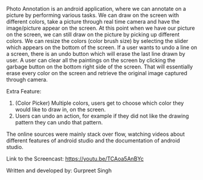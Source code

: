 Photo Annotation is an android application, where we can annotate on a picture by performing various tasks. We can draw on the screen with different colors, take a picture through real time camera and have the image/picture appear on the screen. At this point when we have our picture on the screen, we can still draw on the picture by picking up different colors. We can resize the colors (color brush size) by selecting the slider which appears on the bottom of the screen. If a user wants to undo a line on a screen, there is an undo button which will erase the last line drawn by user. A user can clear all the paintings on the screen by clicking the garbage button on the bottom right side of the screen. That will essentially erase every color on the screen and retrieve the original image captured through camera.

Extra Feature:
1.	 (Color Picker) Multiple colors, users get to choose which color they would like to draw in, on the screen. 
2.	Users can undo an action, for example if they did not like the drawing pattern they can undo that pattern. 

The online sources were mainly stack over flow, watching videos about different features of android studio and the documentation of android studio.

Link to the Screencast:  https://youtu.be/TCAoa5AnBYc


Written and developed by:
Gurpreet Singh

